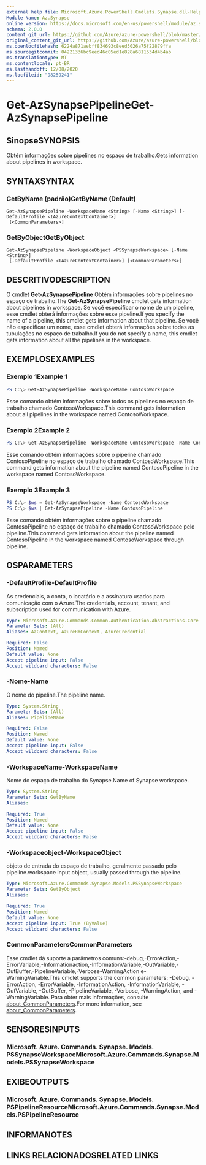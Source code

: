 ```yaml
---
external help file: Microsoft.Azure.PowerShell.Cmdlets.Synapse.dll-Help.xml
Module Name: Az.Synapse
online version: https://docs.microsoft.com/en-us/powershell/module/az.synapse/get-azsynapsepipeline
schema: 2.0.0
content_git_url: https://github.com/Azure/azure-powershell/blob/master/src/Synapse/Synapse/help/Get-AzSynapsePipeline.md
original_content_git_url: https://github.com/Azure/azure-powershell/blob/master/src/Synapse/Synapse/help/Get-AzSynapsePipeline.md
ms.openlocfilehash: 6224a871aebff834693c8eed3026a75f22879ffa
ms.sourcegitcommit: 04221336bc9eed46c05ed1e828a6811534d4b4ab
ms.translationtype: MT
ms.contentlocale: pt-BR
ms.lasthandoff: 12/08/2020
ms.locfileid: "98259241"
---
```

# <span data-ttu-id="ad022-101">Get-AzSynapsePipeline</span><span class="sxs-lookup"><span data-stu-id="ad022-101">Get-AzSynapsePipeline</span></span>

## <span data-ttu-id="ad022-102">Sinopse</span><span class="sxs-lookup"><span data-stu-id="ad022-102">SYNOPSIS</span></span>
<span data-ttu-id="ad022-103">Obtém informações sobre pipelines no espaço de trabalho.</span><span class="sxs-lookup"><span data-stu-id="ad022-103">Gets information about pipelines in workspace.</span></span>

## <span data-ttu-id="ad022-104">SYNTAX</span><span class="sxs-lookup"><span data-stu-id="ad022-104">SYNTAX</span></span>

### <span data-ttu-id="ad022-105">GetByName (padrão)</span><span class="sxs-lookup"><span data-stu-id="ad022-105">GetByName (Default)</span></span>
```
Get-AzSynapsePipeline -WorkspaceName <String> [-Name <String>] [-DefaultProfile <IAzureContextContainer>]
 [<CommonParameters>]
```

### <span data-ttu-id="ad022-106">GetByObject</span><span class="sxs-lookup"><span data-stu-id="ad022-106">GetByObject</span></span>
```
Get-AzSynapsePipeline -WorkspaceObject <PSSynapseWorkspace> [-Name <String>]
 [-DefaultProfile <IAzureContextContainer>] [<CommonParameters>]
```

## <span data-ttu-id="ad022-107">DESCRITIVO</span><span class="sxs-lookup"><span data-stu-id="ad022-107">DESCRIPTION</span></span>
<span data-ttu-id="ad022-108">O cmdlet **Get-AzSynapsePipeline** Obtém informações sobre pipelines no espaço de trabalho.</span><span class="sxs-lookup"><span data-stu-id="ad022-108">The **Get-AzSynapsePipeline** cmdlet gets information about pipelines in workspace.</span></span> <span data-ttu-id="ad022-109">Se você especificar o nome de um pipeline, esse cmdlet obterá informações sobre esse pipeline.</span><span class="sxs-lookup"><span data-stu-id="ad022-109">If you specify the name of a pipeline, this cmdlet gets information about that pipeline.</span></span> <span data-ttu-id="ad022-110">Se você não especificar um nome, esse cmdlet obterá informações sobre todas as tubulações no espaço de trabalho.</span><span class="sxs-lookup"><span data-stu-id="ad022-110">If you do not specify a name, this cmdlet gets information about all the pipelines in the workspace.</span></span>

## <span data-ttu-id="ad022-111">EXEMPLOS</span><span class="sxs-lookup"><span data-stu-id="ad022-111">EXAMPLES</span></span>

### <span data-ttu-id="ad022-112">Exemplo 1</span><span class="sxs-lookup"><span data-stu-id="ad022-112">Example 1</span></span>
```powershell
PS C:\> Get-AzSynapsePipeline -WorkspaceName ContosoWorkspace
```

<span data-ttu-id="ad022-113">Esse comando obtém informações sobre todos os pipelines no espaço de trabalho chamado ContosoWorkspace.</span><span class="sxs-lookup"><span data-stu-id="ad022-113">This command gets information about all pipelines in the workspace named ContosoWorkspace.</span></span>

### <span data-ttu-id="ad022-114">Exemplo 2</span><span class="sxs-lookup"><span data-stu-id="ad022-114">Example 2</span></span>
```powershell
PS C:\> Get-AzSynapsePipeline -WorkspaceName ContosoWorkspace -Name ContosoPipeline
```

<span data-ttu-id="ad022-115">Esse comando obtém informações sobre o pipeline chamado ContosoPipeline no espaço de trabalho chamado ContosoWorkspace.</span><span class="sxs-lookup"><span data-stu-id="ad022-115">This command gets information about the pipeline named ContosoPipeline in the workspace named ContosoWorkspace.</span></span>

### <span data-ttu-id="ad022-116">Exemplo 3</span><span class="sxs-lookup"><span data-stu-id="ad022-116">Example 3</span></span>
```powershell
PS C:\> $ws = Get-AzSynapseWorkspace -Name ContosoWorkspace
PS C:\> $ws | Get-AzSynapsePipeline -Name ContosoPipeline
```

<span data-ttu-id="ad022-117">Esse comando obtém informações sobre o pipeline chamado ContosoPipeline no espaço de trabalho chamado ContosoWorkspace pelo pipeline.</span><span class="sxs-lookup"><span data-stu-id="ad022-117">This command gets information about the pipeline named ContosoPipeline in the workspace named ContosoWorkspace through pipeline.</span></span>

## <span data-ttu-id="ad022-118">OS</span><span class="sxs-lookup"><span data-stu-id="ad022-118">PARAMETERS</span></span>

### <span data-ttu-id="ad022-119">-DefaultProfile</span><span class="sxs-lookup"><span data-stu-id="ad022-119">-DefaultProfile</span></span>
<span data-ttu-id="ad022-120">As credenciais, a conta, o locatário e a assinatura usados para comunicação com o Azure.</span><span class="sxs-lookup"><span data-stu-id="ad022-120">The credentials, account, tenant, and subscription used for communication with Azure.</span></span>

```yaml
Type: Microsoft.Azure.Commands.Common.Authentication.Abstractions.Core.IAzureContextContainer
Parameter Sets: (All)
Aliases: AzContext, AzureRmContext, AzureCredential

Required: False
Position: Named
Default value: None
Accept pipeline input: False
Accept wildcard characters: False
```

### <span data-ttu-id="ad022-121">-Nome</span><span class="sxs-lookup"><span data-stu-id="ad022-121">-Name</span></span>
<span data-ttu-id="ad022-122">O nome do pipeline.</span><span class="sxs-lookup"><span data-stu-id="ad022-122">The pipeline name.</span></span>

```yaml
Type: System.String
Parameter Sets: (All)
Aliases: PipelineName

Required: False
Position: Named
Default value: None
Accept pipeline input: False
Accept wildcard characters: False
```

### <span data-ttu-id="ad022-123">-WorkspaceName</span><span class="sxs-lookup"><span data-stu-id="ad022-123">-WorkspaceName</span></span>
<span data-ttu-id="ad022-124">Nome do espaço de trabalho do Synapse.</span><span class="sxs-lookup"><span data-stu-id="ad022-124">Name of Synapse workspace.</span></span>

```yaml
Type: System.String
Parameter Sets: GetByName
Aliases:

Required: True
Position: Named
Default value: None
Accept pipeline input: False
Accept wildcard characters: False
```

### <span data-ttu-id="ad022-125">-Workspaceobject</span><span class="sxs-lookup"><span data-stu-id="ad022-125">-WorkspaceObject</span></span>
<span data-ttu-id="ad022-126">objeto de entrada do espaço de trabalho, geralmente passado pelo pipeline.</span><span class="sxs-lookup"><span data-stu-id="ad022-126">workspace input object, usually passed through the pipeline.</span></span>

```yaml
Type: Microsoft.Azure.Commands.Synapse.Models.PSSynapseWorkspace
Parameter Sets: GetByObject
Aliases:

Required: True
Position: Named
Default value: None
Accept pipeline input: True (ByValue)
Accept wildcard characters: False
```

### <span data-ttu-id="ad022-127">CommonParameters</span><span class="sxs-lookup"><span data-stu-id="ad022-127">CommonParameters</span></span>
<span data-ttu-id="ad022-128">Esse cmdlet dá suporte a parâmetros comuns:-debug,-ErrorAction,-ErrorVariable,-Informationaction,-InformationVariable,-OutVariable,-OutBuffer,-PipelineVariable,-Verbose-WarningAction e-WarningVariable.</span><span class="sxs-lookup"><span data-stu-id="ad022-128">This cmdlet supports the common parameters: -Debug, -ErrorAction, -ErrorVariable, -InformationAction, -InformationVariable, -OutVariable, -OutBuffer, -PipelineVariable, -Verbose, -WarningAction, and -WarningVariable.</span></span> <span data-ttu-id="ad022-129">Para obter mais informações, consulte [about_CommonParameters](http://go.microsoft.com/fwlink/?LinkID=113216).</span><span class="sxs-lookup"><span data-stu-id="ad022-129">For more information, see [about_CommonParameters](http://go.microsoft.com/fwlink/?LinkID=113216).</span></span>

## <span data-ttu-id="ad022-130">SENSORES</span><span class="sxs-lookup"><span data-stu-id="ad022-130">INPUTS</span></span>

### <span data-ttu-id="ad022-131">Microsoft. Azure. Commands. Synapse. Models. PSSynapseWorkspace</span><span class="sxs-lookup"><span data-stu-id="ad022-131">Microsoft.Azure.Commands.Synapse.Models.PSSynapseWorkspace</span></span>

## <span data-ttu-id="ad022-132">EXIBE</span><span class="sxs-lookup"><span data-stu-id="ad022-132">OUTPUTS</span></span>

### <span data-ttu-id="ad022-133">Microsoft. Azure. Commands. Synapse. Models. PSPipelineResource</span><span class="sxs-lookup"><span data-stu-id="ad022-133">Microsoft.Azure.Commands.Synapse.Models.PSPipelineResource</span></span>

## <span data-ttu-id="ad022-134">INFORMA</span><span class="sxs-lookup"><span data-stu-id="ad022-134">NOTES</span></span>

## <span data-ttu-id="ad022-135">LINKS RELACIONADOS</span><span class="sxs-lookup"><span data-stu-id="ad022-135">RELATED LINKS</span></span>
